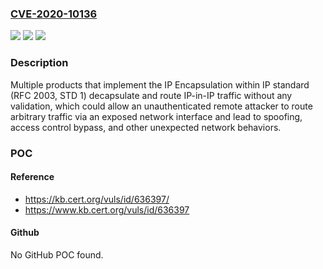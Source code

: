 ### [CVE-2020-10136](https://cve.mitre.org/cgi-bin/cvename.cgi?name=CVE-2020-10136)
![](https://img.shields.io/static/v1?label=Product&message=RFC2003%20-%20IP%20Encapsulation%20within%20IP&color=blue)
![](https://img.shields.io/static/v1?label=Version&message=STD%201%3D%20STD%201%20&color=brighgreen)
![](https://img.shields.io/static/v1?label=Vulnerability&message=CWE-19%20Data%20Processing%20Errors&color=brighgreen)

### Description

Multiple products that implement the IP Encapsulation within IP standard (RFC 2003, STD 1) decapsulate and route IP-in-IP traffic without any validation, which could allow an unauthenticated remote attacker to route arbitrary traffic via an exposed network interface and lead to spoofing, access control bypass, and other unexpected network behaviors.

### POC

#### Reference
- https://kb.cert.org/vuls/id/636397/
- https://www.kb.cert.org/vuls/id/636397

#### Github
No GitHub POC found.

